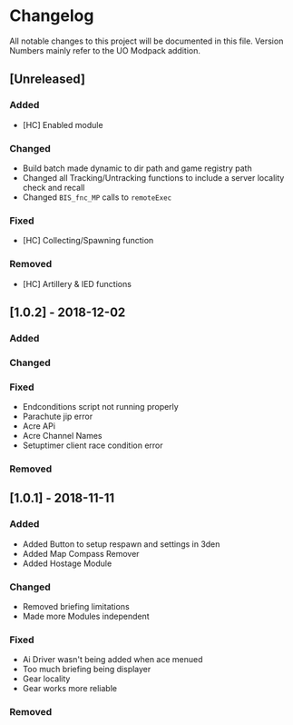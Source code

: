 # Changelog
All notable changes to this project will be documented in this file.
Version Numbers mainly refer to the UO Modpack addition.

## [Unreleased]
### Added
- [HC] Enabled module

### Changed
- Build batch made dynamic to dir path and game registry path
- Changed all Tracking/Untracking functions to include a server locality check and recall
- Changed `BIS_fnc_MP` calls to `remoteExec`

### Fixed
- [HC] Collecting/Spawning function

### Removed
- [HC] Artillery & IED functions

## [1.0.2] - 2018-12-02
### Added

### Changed

### Fixed
- Endconditions script not running properly
- Parachute jip error
- Acre APi
- Acre Channel Names
- Setuptimer client race condition error
### Removed



## [1.0.1] - 2018-11-11
### Added
- Added Button to setup respawn and settings in 3den
- Added Map Compass Remover
- Added Hostage Module
### Changed
- Removed briefing limitations
- Made more Modules independent
### Fixed
- Ai Driver wasn't being added when ace menued
- Too much briefing being displayer
- Gear locality
- Gear works more reliable
### Removed
